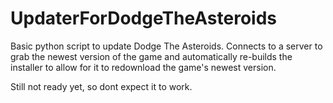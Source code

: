 # UpdaterForDodgeTheAsteroids

Basic python script to update Dodge The Asteroids. Connects to a server to grab the newest version of the game and automatically re-builds the installer to allow for it to redownload the game's newest version.

Still not ready yet, so dont expect it to work.
